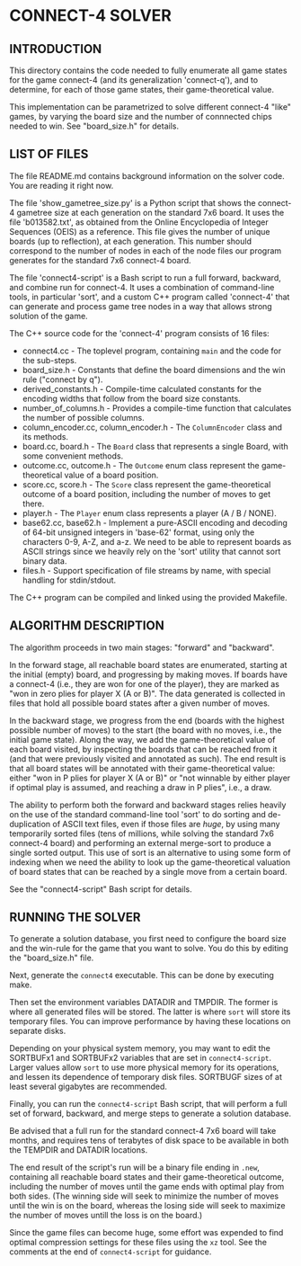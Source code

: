 
CONNECT-4 SOLVER
================

INTRODUCTION
------------

This directory contains the code needed to fully enumerate all game states for
the game connect-4 (and its generalization 'connect-q'), and to determine, for
each of those game states, their game-theoretical value.

This implementation can be parametrized to solve different connect-4 "like"
games, by varying the board size and the number of connnected chips needed
to win. See "board_size.h" for details.

LIST OF FILES
-------------

The file README.md contains background information on the solver code.
You are reading it right now.

The file 'show_gametree_size.py' is a Python script that shows the
connect-4 gametree size at each generation on the standard 7x6 board. It uses
the file 'b013582.txt', as obtained from the Online Encyclopedia of Integer
Sequences (OEIS) as a reference. This file gives the number of unique boards
(up to reflection), at each generation. This number should correspond to the
number of nodes in each of the node files our program generates for the
standard 7x6 connect-4 board.

The file 'connect4-script' is a Bash script to run a full forward, backward,
and combine run for connect-4. It uses a combination of command-line tools,
in particular 'sort', and a custom C++ program called 'connect-4' that can
generate and process game tree nodes in a way that allows strong solution of
the game.

The C++ source code for the 'connect-4' program consists of 16 files:

* connect4.cc - The toplevel program, containing `main` and the code for the sub-steps.
* board_size.h - Constants that define the board dimensions and the win rule ("connect by q").
* derived_constants.h - Compile-time calculated constants for the encoding widths that follow from the board size constants.
* number_of_columns.h - Provides a compile-time function that calculates the number of possible columns.
* column_encoder.cc, column_encoder.h - The `ColumnEncoder` class and its methods.
* board.cc, board.h - The `Board` class that represents a single Board, with some convenient methods.
* outcome.cc, outcome.h - The `Outcome` enum class represent the game-theoretical value of a board position.
* score.cc, score.h - The `Score` class represent the game-theoretical outcome of a board position, including the number of moves to get there.
* player.h - The `Player` enum class represents a player (A / B / NONE).
* base62.cc, base62.h - Implement a pure-ASCII encoding and decoding of 64-bit unsigned integers in 'base-62' format, using only the characters 0-9, A-Z, and a-z. We need to be able to represent boards as ASCII strings since we heavily rely on the 'sort' utility that cannot sort binary data.
* files.h - Support specification of file streams by name, with special handling for stdin/stdout.

The C++ program can be compiled and linked using the provided Makefile.

ALGORITHM DESCRIPTION
---------------------

The algorithm proceeds in two main stages: "forward" and "backward".

In the forward stage, all reachable board states are enumerated, starting at
the initial (empty) board, and progressing by making moves. If boards have a
connect-4 (i.e., they are won for one of the player), they are marked as "won
in zero plies for player X (A or B)". The data generated is collected in files
that hold all possible board states after a given number of moves.

In the backward stage, we progress from the end (boards with the highest
possible number of moves) to the start (the board with no moves, i.e., the
initial game state). Along the way, we add the game-theoretical value of each
board visited, by inspecting the boards that can be reached from it (and that
were previously visited and annotated as such). The end result is that all
board states will be annotated with their game-theoretical value: either "won
in P plies for player X (A or B)" or "not winnable by either player if optimal
play is assumed, and reaching a draw in P plies", i.e., a draw.

The ability to perform both the forward and backward stages relies heavily on
the use of the standard command-line tool 'sort' to do sorting and
de-duplication of ASCII text files, even if those files are *huge*, by using
many temporarily sorted files (tens of millions, while solving the standard
7x6 connect-4 board) and performing an external merge-sort to produce a single
sorted output. This use of sort is an alternative to using some form of
indexing when we need the ability to look up the game-theoretical valuation of
board states that can be reached by a single move from a certain board.

See the "connect4-script" Bash script for details.

RUNNING THE SOLVER
------------------

To generate a solution database, you first need to configure the board size and
the win-rule for the game that you want to solve. You do this by editing the
"board_size.h" file.

Next, generate the `connect4` executable. This can be done by executing make.

Then set the environment variables DATADIR and TMPDIR. The former is where
all generated files will be stored. The latter is where `sort` will store its
temporary files. You can improve performance by having these locations on
separate disks.

Depending on your physical system memory, you may want to edit the SORTBUFx1
and SORTBUFx2 variables that are set in `connect4-script`. Larger values
allow `sort` to use more physical memory for its operations, and lessen
its dependence of temporary disk files. SORTBUGF sizes of at least several
gigabytes are recommended.

Finally, you can run the `connect4-script` Bash script, that will perform
a full set of forward, backward, and merge steps to generate a solution
database.

Be advised that a full run for the standard connect-4 7x6 board will take
months, and requires tens of terabytes of disk space to be available in
both the TEMPDIR and DATADIR locations.

The end result of the script's run will be a binary file ending in `.new`,
containing all reachable board states and their game-theoretical outcome,
including the number of moves until the game ends with optimal play from
both sides. (The winning side will seek to minimize the number of moves
until the win is on the board, whereas the losing side will seek to
maximize the number of moves untill the loss is on the board.)

Since the game files can become huge, some effort was expended to find
optimal compression settings for these files using the `xz` tool. See the
comments at the end of `connect4-script` for guidance.
